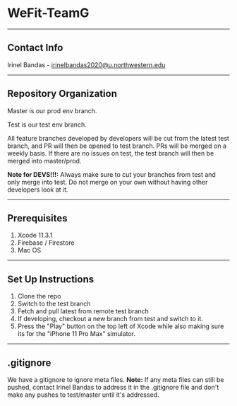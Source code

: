 # WeFit-TeamG
----
## Contact Info
Irinel Bandas - irinelbandas2020@u.northwestern.edu

----
## Repository Organization

Master is our prod env branch.

Test is our test env branch.

All feature branches developed by developers will be cut from the latest test branch, and PR will then be opened to test branch. PRs will be merged on a weekly basis. If there are no issues on test, the test branch will then be merged into master/prod.

**Note for DEVS!!!:** Always make sure to cut your branches from test and only merge into test. Do not merge on your own without having other developers look at it.

----
## Prerequisites
1. Xcode 11.3.1
2. Firebase / Firestore
3. Mac OS

----
## Set Up Instructions
1. Clone the repo
2. Switch to the test branch
3. Fetch and pull latest from remote test branch
4. If developing, checkout a new branch from test and switch to it.
5. Press the "Play" button on the top left of Xcode while also making sure its for the "iPhone 11 Pro Max" simulator.

----
## .gitignore
We have a gitignore to ignore meta files.
**Note:** If any meta files can still be pushed, contact Irinel Bandas to address it in the .gitignore file and don't make any pushes to test/master until it's addressed.

